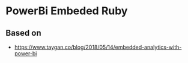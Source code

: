 # PowerBi Embeded Ruby

## Based on
- https://www.taygan.co/blog/2018/05/14/embedded-analytics-with-power-bi
